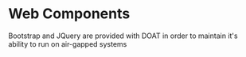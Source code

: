 # Web Components
Bootstrap and JQuery are provided with DOAT in order to maintain it's ability to run on air-gapped systems
